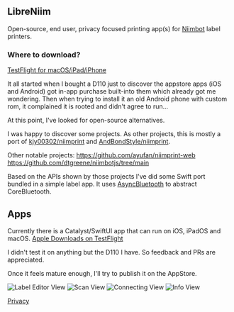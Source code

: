 ## LibreNiim

Open-source, end user, privacy focused printing app(s) for [Niimbot](https://www.niimbot.net) label printers.

### Where to download?
[TestFlight for macOS/iPad/iPhone](https://testflight.apple.com/join/UDG3UREI)

It all started when I bought a D110 just to discover the appstore apps (iOS and Android) got in-app purchase built-into them which already got me wondering.
Then when trying to install it an old Android phone with custom rom, it complained it is rooted and didn't agree to run...

At this point, I've looked for open-source alternatives.

I was happy to discover some projects.
As other projects, this is mostly a port of [kjy00302/niimprint](https://github.com/kjy00302/niimprint) and [AndBondStyle/niimprint](https://github.com/AndBondStyle/niimprint).

Other notable projects:
https://github.com/ayufan/niimprint-web
https://github.com/dtgreene/niimbotjs/tree/main

Based on the APIs shown by those projects I've did some Swift port bundled in a simple label app. It uses [AsyncBluetooth](https://github.com/manolofdez/AsyncBluetooth) to abstract CoreBluetooth.

## Apps

Currently there is a Catalyst/SwiftUI app that can run on iOS, iPadOS and macOS.
[Apple Downloads on TestFlight](https://testflight.apple.com/join/UDG3UREI)

I didn't test it on anything but the D110 I have.
So feedback and PRs are appreciated.

Once it feels mature enough, I'll try to publish it on the AppStore.

![Label Editor View](images/libreniim_label.png)
![Scan View](images/libreniim_scanning.png)
![Connecting View](images/libreniim_connecting.png)
![Info View](images/libreniim_info.png)

[Privacy](PRIVACY.md)
